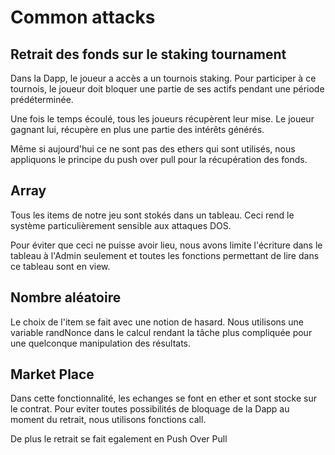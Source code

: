 # Common attacks

## Retrait des fonds sur le staking tournament

Dans la Dapp, le joueur a accès a un tournois staking. Pour participer à ce tournois, le joueur doit bloquer une partie de ses actifs pendant une période prédéterminée. 

Une fois le temps écoulé, tous les joueurs récupèrent leur mise. Le joueur gagnant lui, récupère en plus une partie des intérêts générés. 

Même si aujourd'hui ce ne sont pas des ethers qui sont utilisés, nous appliquons le principe du push over pull pour la récupération des fonds.

## Array

Tous les items de notre jeu sont stokés dans un tableau. Ceci rend le système particulièrement sensible aux attaques DOS. 

Pour éviter que ceci ne puisse avoir lieu, nous avons limite l'écriture dans le tableau à l'Admin seulement et toutes les fonctions permettant de lire dans ce tableau sont en view.

## Nombre aléatoire

Le choix de l'item se fait avec une notion de hasard. Nous utilisons une variable randNonce dans le calcul rendant la tâche plus compliquée pour une quelconque manipulation des résultats.

## Market Place

Dans cette fonctionnalité, les echanges se font en ether et sont stocke sur le contrat. Pour eviter toutes possibilités de bloquage de la Dapp au moment du retrait, nous utilisons fonctions call. 

De plus le retrait se fait egalement en Push Over Pull


